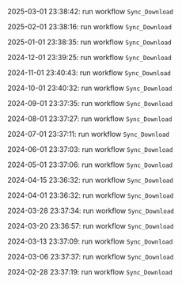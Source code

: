 2025-03-01 23:38:42: run workflow `Sync_Download` 

2025-02-01 23:38:16: run workflow `Sync_Download` 

2025-01-01 23:38:35: run workflow `Sync_Download` 

2024-12-01 23:39:25: run workflow `Sync_Download` 

2024-11-01 23:40:43: run workflow `Sync_Download` 

2024-10-01 23:40:32: run workflow `Sync_Download` 

2024-09-01 23:37:35: run workflow `Sync_Download` 

2024-08-01 23:37:27: run workflow `Sync_Download` 

2024-07-01 23:37:11: run workflow `Sync_Download` 

2024-06-01 23:37:03: run workflow `Sync_Download` 

2024-05-01 23:37:06: run workflow `Sync_Download` 

2024-04-15 23:36:32: run workflow `Sync_Download` 

2024-04-01 23:36:32: run workflow `Sync_Download` 

2024-03-28 23:37:34: run workflow `Sync_Download` 

2024-03-20 23:36:57: run workflow `Sync_Download` 

2024-03-13 23:37:09: run workflow `Sync_Download` 

2024-03-06 23:37:37: run workflow `Sync_Download` 

2024-02-28 23:37:19: run workflow `Sync_Download` 


